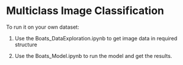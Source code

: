 # Multiclass Image Classification

To run it on your own dataset:

1. Use the Boats_DataExploration.ipynb to get image data in required structure

2. Use the Boats_Model.ipynb to run the model and get the results.